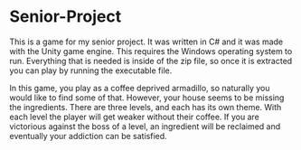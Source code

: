 # Senior-Project
This is a game for my senior project. It was written in C# and it was made with the Unity game engine.
This requires the Windows operating system to run. Everything that is needed is inside of the zip file, so once it is extracted you can play by running the executable file.

In this game, you play as a coffee deprived armadillo, so naturally you would like to find some of that.
However, your house seems to be missing the ingredients.
There are three levels, and each has its own theme. With each level the player will get weaker without their coffee.
If you are victorious against the boss of a level, an ingredient will be reclaimed and eventually your addiction can be satisfied.
